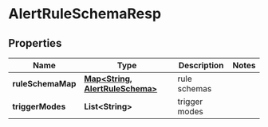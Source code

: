 # AlertRuleSchemaResp

## Properties
Name | Type | Description | Notes
------------ | ------------- | ------------- | -------------
**ruleSchemaMap** | [**Map&lt;String, AlertRuleSchema&gt;**](AlertRuleSchema.md) | rule schemas | 
**triggerModes** | **List&lt;String&gt;** | trigger modes | 
